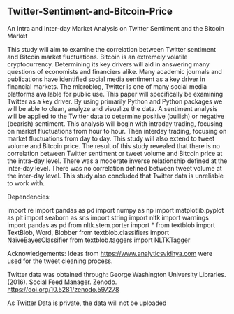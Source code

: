 ## Twitter-Sentiment-and-Bitcoin-Price

An Intra and Inter-day Market Analysis on Twitter Sentiment and the Bitcoin Market

This study will aim to examine the correlation between Twitter sentiment and Bitcoin market fluctuations. Bitcoin is an extremely volatile cryptocurrency. Determining its key drivers will aid in answering many questions of economists and financiers alike. Many academic journals and publications have identified social media sentiment as a key driver in financial markets. The microblog, Twitter is one of many social media platforms available for public use. This paper will specifically be examining Twitter as a key driver. By using primarily Python and Python packages we will be able to clean, analyze and visualize the data.  A sentiment analysis will be applied to the Twitter data to determine positive (bullish) or negative (bearish) sentiment. This analysis will begin with intraday trading, focusing on market fluctuations from hour to hour. Then interday trading, focusing on market fluctuations from day to day. This study will also extend to tweet volume and Bitcoin price. The result of this study revealed that there is no correlation between Twitter sentiment or tweet volume and Bitcoin price at the intra-day level. There was a moderate inverse relationship defined at the inter-day level. There was no correlation defined between tweet volume at the inter-day level. This study also concluded that Twitter data is unreliable to work with.

Dependencies:

import re
import pandas as pd 
import numpy as np 
import matplotlib.pyplot as plt 
import seaborn as sns
import string
import nltk 
import warnings 
import pandas as pd
from nltk.stem.porter import *
from textblob import TextBlob, Word, Blobber
from textblob.classifiers import NaiveBayesClassifier
from textblob.taggers import NLTKTagger

Acknowledgements: 
Ideas from https://www.analyticsvidhya.com were used for the tweet cleaning process. 

Twitter data was obtained through: 
George Washington University Libraries. (2016). Social Feed Manager. Zenodo. https://doi.org/10.5281/zenodo.597278

As Twitter Data is private, the data will not be uploaded
